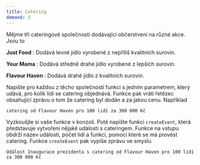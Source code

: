 ```yaml
---
title: Catering
demand: 3
---
```


Mějme tři cateringové společnosti dodávající občerstvení na různé akce. Jsou to

**Just Food**
: Dodává levné jídlo vyrobené z nepříliš kvalitních surovin.

**Your Mama**
: Dodává středně drahé jídlo vyrobené z lepších surovin.

**Flavour Haven**
: Dodává drahé jídlo z kvalitních surovin.

Napište pro každou z těcho společností funkci s jedním parametrem, který udává, pro kolik lidí se catering objednává. Funkce pak vrátí řetězec obsahující zprávu o tom že catering byl dodán a za jakou cenu. Například

```text
catering od Flavour Haven pro 100 lidí za 300 000 Kč
```

Vyzkoušjte si vaše funkce v konzoli. Poté napište funkci `createEvent`, která představuje vytvoření nějaké události s cateringem. Funkce na vstupu obdrží název události, počet lidí a funkci, pomocí které se má provést catering. Funkce `createEvent` pak vypíše zprávu ve smyslu

```text
Událost Inaugurace prezidenta s catering od Flavour Haven pro 100 lidí za 300 000 Kč
```
